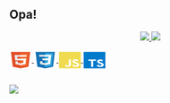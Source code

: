 ## Opa!
<div align="center">
  <a href="https://github.com/MMCamargo">
  <img width="48%" src="https://github-readme-stats.vercel.app/api?username=mmcamargo&show_icons=true&theme=github_dark&include_all_commits=true&count_private=true"/>
  <img width="48%" src="https://github-readme-stats.vercel.app/api/top-langs/?username=mmcamargo&layout=compact&langs_count=7&theme=github_dark"/>
</div>

<div style="display: inline_block"><br>
  <img align="center" alt="Matheus-HTML" height="30" width="40" src="https://raw.githubusercontent.com/devicons/devicon/master/icons/html5/html5-original.svg">
  <img align="center" alt="Matheus-CSS" height="30" width="40" src="https://raw.githubusercontent.com/devicons/devicon/master/icons/css3/css3-original.svg">
  <img align="center" alt="Matheus-Js" height="30" width="40" src="https://raw.githubusercontent.com/devicons/devicon/master/icons/javascript/javascript-plain.svg">
  <img align="center" alt="Matheus-Js" height="30" width="40" src="https://raw.githubusercontent.com/devicons/devicon/master/icons/typescript/typescript-plain.svg">
</div>

##

<div> 
  <a href="https://www.linkedin.com/in/matheus-mariano-de-camargo-667488244/" target="_blank"><img src="https://img.shields.io/badge/-LinkedIn-%230077B5?style=for-the-badge&logo=linkedin&logoColor=white" target="_blank"></a> 
</div>
